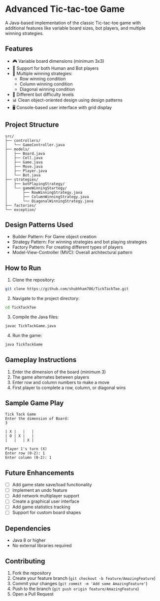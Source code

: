 # Advanced Tic-tac-toe Game

A Java-based implementation of the classic Tic-tac-toe game with additional features like variable board sizes, bot players, and multiple winning strategies.

## Features

- 🎮 Variable board dimensions (minimum 3x3)
- 🤖 Support for both Human and Bot players
- 🎯 Multiple winning strategies:
  - Row winning condition
  - Column winning condition
  - Diagonal winning condition
- 🎲 Different bot difficulty levels
- 📊 Clean object-oriented design using design patterns
- 🖥️ Console-based user interface with grid display

## Project Structure

```
src/
├── controllers/
│   └── GameController.java
├── models/
│   ├── Board.java
│   ├── Cell.java
│   ├── Game.java
│   ├── Move.java
│   ├── Player.java
│   └── Bot.java
├── strategies/
│   ├── botPlayingStrategy/
│   └── gameWinningStartegy/
│       ├── RowWinningStrategy.java
│       ├── ColumnWinningStrategy.java
│       └── DiagonalWinningStrategy.java
├── factories/
└── exception/
```

## Design Patterns Used

- Builder Pattern: For Game object creation
- Strategy Pattern: For winning strategies and bot playing strategies
- Factory Pattern: For creating different types of players
- Model-View-Controller (MVC): Overall architectural pattern

## How to Run

1. Clone the repository:
```bash
git clone https://github.com/shubhham786/TickTackToe.git
```

2. Navigate to the project directory:
```bash
cd TickTackToe
```

3. Compile the Java files:
```bash
javac TickTackGame.java
```

4. Run the game:
```bash
java TickTackGame
```

## Gameplay Instructions

1. Enter the dimension of the board (minimum 3)
2. The game alternates between players
3. Enter row and column numbers to make a move
4. First player to complete a row, column, or diagonal wins

## Sample Game Play

```
Tick Tack Game
Enter the dimension of Board:
3

| X |   |   |
| O | X |   |
|   |   | X |

Player 1's turn (X)
Enter row (0-2): 1
Enter column (0-2): 1
```

## Future Enhancements

- [ ] Add game state save/load functionality
- [ ] Implement an undo feature
- [ ] Add network multiplayer support
- [ ] Create a graphical user interface
- [ ] Add game statistics tracking
- [ ] Support for custom board shapes

## Dependencies

- Java 8 or higher
- No external libraries required

## Contributing

1. Fork the repository
2. Create your feature branch (`git checkout -b feature/AmazingFeature`)
3. Commit your changes (`git commit -m 'Add some AmazingFeature'`)
4. Push to the branch (`git push origin feature/AmazingFeature`)
5. Open a Pull Request

